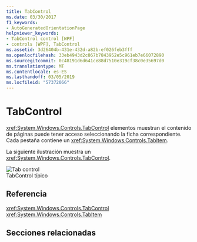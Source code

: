 ```yaml
---
title: TabControl
ms.date: 03/30/2017
f1_keywords:
- AutoGeneratedOrientationPage
helpviewer_keywords:
- TabControl control [WPF]
- controls [WPF], TabControl
ms.assetid: 3d26404b-431e-432d-a82b-ef026feb3fff
ms.openlocfilehash: 33eb4943d2c867b7843952e5c961eb7e66072890
ms.sourcegitcommit: 0c48191d6d641ce88d7510e319cf38c0e35697d0
ms.translationtype: MT
ms.contentlocale: es-ES
ms.lasthandoff: 03/05/2019
ms.locfileid: "57372066"
---
```

# <a name="tabcontrol"></a>TabControl
<xref:System.Windows.Controls.TabControl> elementos muestran el contenido de páginas puede tener acceso seleccionando la ficha correspondiente. Cada pestaña contiene un <xref:System.Windows.Controls.TabItem>.  
  
 La siguiente ilustración muestra un <xref:System.Windows.Controls.TabControl>.  
  
 ![Tab control](./media/ss-ctl-tabcontrol.gif "SS_CTL_tabcontrol")  
TabControl típico  
  
## <a name="reference"></a>Referencia  
 <xref:System.Windows.Controls.TabControl>  
  <xref:System.Windows.Controls.TabItem>  
  
## <a name="related-sections"></a>Secciones relacionadas
